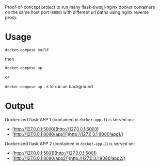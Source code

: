 Proof-of-concept project to run many flask-uwsgi-nginx docker containers on the same host port (`8080`) with different url paths using nginx reverse proxy.

# Usage

`docker-compose build`

then

`docker-compose up`

or

`docker-compose up -d` to run un background

# Output

Dockerized flask APP 1 (contained in `docker-app-1`) is served on:
- [http://127.0.0.1:5000](http://127.0.0.1:5000)
- [http://127.0.0.1:8080/app1/](http://127.0.0.1:8080/app1/)

Dockerized flask APP 2 (contained in `docker-app-2`) is served on:
- [http://127.0.0.1:5001](http://127.0.0.1:5001)
- [http://127.0.0.1:8080/app2/](http://127.0.0.1:8080/app2/)
